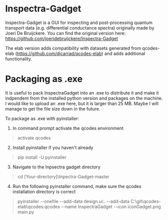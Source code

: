 # Inspectra-Gadget
Inspectra-Gadget is a GUI for inspecting and post-processing quantum transport data (e.g. differential conductance spectra) originally made by Joeri De Bruijckere. You can find the original version here: https://github.com/joeridebruijckere/Inspectra-Gadget

The elab version adds compatibility with datasets generated from qcodes-elab (https://github.com/djcarrad/qcodes-elab) and adds additional functionality.


# Packaging as .exe
It is useful to pack InspectraGadget into an .exe to distribute it and make it indpendent from the installed python version and packages on the machine. I would like to upload an .exe here, but it is larger than 25 MB. Maybe I will manage to get the file size down in the future.

To package as .exe with pyinstaller:

1. In command prompt activate the qcodes environment
> activate qcodes

2. Install pyinstaller if you haven't already
> pip install -U pyinstaller

3. Navigate to the Inpsectra gadget directory
> cd [Your-directory]\Inpectra-Gadget-master

4. Run the following pyinstaller command, make sure the qcodes installation directory is correct
>pyinstaller --onefile --add-data design.ui:. --add-data C:\git\qcodes-elab\qcodes:qcodes --name InspectraGadget --icon iconGadget.png main.py

